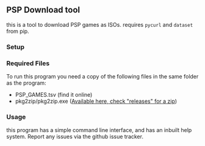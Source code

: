 ## PSP Download tool

this is a tool to download PSP games as ISOs. requires `pycurl` and `dataset` from pip.

### Setup

### Required Files
To run this program you need a copy of the following files in the same folder as the program:

* PSP_GAMES.tsv (find it online)
* pkg2zip/pkg2zip.exe ([Available here, check "releases" for a zip](https://github.com/mmozeiko/pkg2zip))

### Usage

this program has a simple command line interface, and has an inbuilt help system. Report any issues via the github issue tracker.

